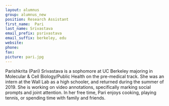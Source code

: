 ```yaml
---
layout: alumnus
group: alumnus_new
position: Research Assistant
first_name:  Pari
last_name: Srivastava
email_prefix: psrivastava
email_suffix: berkeley, edu
website:
phone:
fax:
picture: pari.jpg
---
```


Parishkrita (Pari) Srivastava is a sophomore at UC Berkeley majoring in Molecular & Cell Biology/Public Health on the pre-medical track. She was an intern at the Wall Lab as a high schooler, and returned during the summer of 2019. She is working on video annotations, specifically marking social prompts and joint attention. In her free time, Pari enjoys cooking, playing tennis, or spending time with family and friends.
